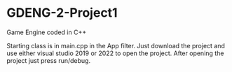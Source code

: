 # GDENG-2-Project1
Game Engine coded in C++

Starting class is in main.cpp in the App filter. Just download the project and use either visual studio 2019 or 2022 to open the project. After opening the project just press run/debug.
